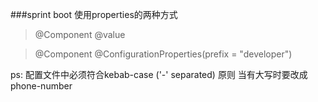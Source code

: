 ###sprint boot 使用properties的两种方式

> @Component
> @value


> @Component
> @ConfigurationProperties(prefix = "developer")


ps:
    配置文件中必须符合kebab-case ('-' separated) 原则
当有大写时要改成phone-number
